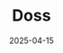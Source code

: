 ---  
layout: startup_page  
title: "Doss"  
id: "doss.com"  
permalink: "/dossdoss.com04152025/"  
website: "https://www.doss.com"  
funding_round: "Series A"  
funding_amount: "$18M"  
investors: "Theory Ventures"  
about: "Doss is an AI-powered ERP and data platform that offers a next-generation alternative to traditional ERP systems. Its composable architecture allows for rapid implementation (as fast as two days) and easy reconfiguration by AI agents, solving the high failure rate and implementation costs associated with legacy systems. Doss aims to revolutionize ERP by embracing newer technologies and providing a user-friendly experience."  
markets: "Software, AI, ERP"  
hq: "San Francisco, California, United States"  
founded_year: "2022"  
linkedin: "https://www.linkedin.com/company/doss-com"  
twitter: "https://twitter.com/doss_hq"  
instagram: ""  
facebook: "https://www.facebook.com/doss.colonel"  
crunchbase: "https://www.crunchbase.com/organization/doss-173d"  
pitchbook: "https://pitchbook.com/profiles/company/522883-99"  

date_display: "15-Apr-2025"  
date: "2025-04-15"

# SEO Optimization  
meta_title: "Doss - Series A Funding ($18M)"  
meta_description: "Doss, Doss is an AI-powered ERP and data platform that offers a next-generation alternative to traditional ERP systems. Its composable architecture allows f..."  
meta_keywords: "Doss, Software, AI, ERP, Series A funding"  
canonical_url: "https://startup.projectstartups.com/dossdoss.com04152025/"  
---